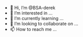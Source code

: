 - 👋 Hi, I’m @BSA-derek
- 👀 I’m interested in ...
- 🌱 I’m currently learning ...
- 💞️ I’m looking to collaborate on ...
- 📫 How to reach me ...

<!---
BSA-derek/BSA-derek is a ✨ special ✨ repository because its `README.md` (this file) appears on your GitHub profile.
You can click the Preview link to take a look at your changes.
--->

